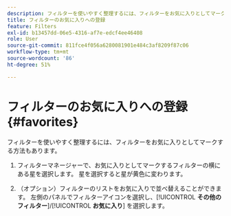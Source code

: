 ```yaml
---
description: フィルターを使いやすく整理するには、フィルターをお気に入りとしてマークする方法もあります。
title: フィルターのお気に入りへの登録
feature: Filters
exl-id: b13457dd-06e5-4316-af7e-edcf4ee46408
role: User
source-git-commit: 811fce4f056a6280081901e484c3af8209f87c06
workflow-type: tm+mt
source-wordcount: '86'
ht-degree: 51%

---
```


# フィルターのお気に入りへの登録 {#favorites}

フィルターを使いやすく整理するには、フィルターをお気に入りとしてマークする方法もあります。

1. フィルターマネージャーで、お気に入りとしてマークするフィルターの横にある星を選択します。 星を選択すると星が黄色に変わります。

1. （オプション）フィルターのリストをお気に入りで並べ替えることができます。 左側のパネルでフィルターアイコンを選択し、[!UICONTROL **その他のフィルター**]/[!UICONTROL **お気に入り**] を選択します。
